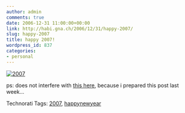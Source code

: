 ```yaml
---
author: admin
comments: true
date: 2006-12-31 11:00:00+00:00
link: http://habi.gna.ch/2006/12/31/happy-2007/
slug: happy-2007
title: happy 2007!
wordpress_id: 837
categories:
- personal
---
```


[![2007](http://habi.gna.ch/wp-content/uploads/2006/12/2007-tm.jpg)](http://habi.gna.ch/wp-content/uploads/2006/12/2007.jpg)

ps: does not interfere with [this here](http://habi.backpackit.com/pub/868074), because i prepared this post last week...



Technorati Tags: [2007](http://www.technorati.com/tag/2007), [happynewyear](http://www.technorati.com/tag/happynewyear)
